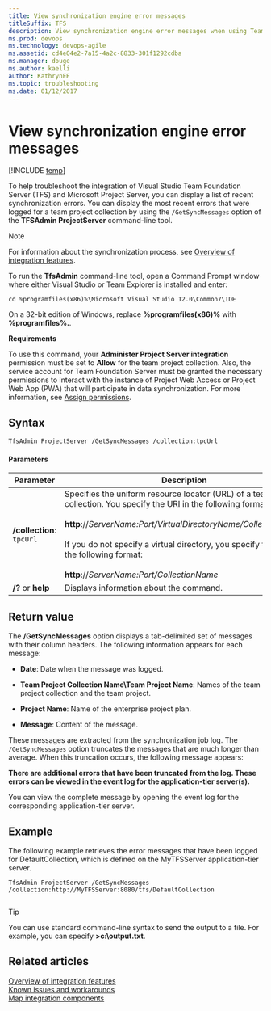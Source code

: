 ```yaml
---
title: View synchronization engine error messages
titleSuffix: TFS 
description: View synchronization engine error messages when using Team Foundation Server & Project Server integration
ms.prod: devops
ms.technology: devops-agile
ms.assetid: cd4e04e2-7a15-4a2c-8833-301f1292cdba
ms.manager: douge
ms.author: kaelliauthor: KathrynEE
ms.topic: troubleshooting
ms.date: 01/12/2017
---
```


# View synchronization engine error messages
[!INCLUDE [temp](../_shared/tfs-ps-sync-header.md)]

<a name="Top"></a> To help troubleshoot the integration of Visual Studio Team Foundation Server (TFS) and Microsoft Project Server, you can display a list of recent synchronization errors. You can display the most recent errors that were logged for a team project collection by using the `/GetSyncMessages` option of the **TFSAdmin ProjectServer** command-line tool.  
  
> [!NOTE]
>  For information about the synchronization process, see [Overview of integration features](overview-tfs-project-server-integration.md).  
  
 To run the **TfsAdmin** command-line tool, open a Command Prompt window where either Visual Studio or Team Explorer is installed and enter:  
  
```  
cd %programfiles(x86)%\Microsoft Visual Studio 12.0\Common7\IDE  
```  
  
 On a 32-bit edition of Windows, replace **%programfiles(x86)%** with **%programfiles%.**.  
  
 **Requirements**  
  
 To use this command, your **Administer Project Server integration** permission must be set to **Allow** for the team project collection. Also, the service account for Team Foundation Server must be granted the necessary permissions to interact with the instance of Project Web Access or Project Web App (PWA) that will participate in data synchronization. For more information, see [Assign permissions](assign-permissions-support-tfs-project-server-integration.md).  
  
 
  
## Syntax  
  
```  
TfsAdmin ProjectServer /GetSyncMessages /collection:tpcUrl  
```  
  
#### Parameters  
  
|**Parameter**|**Description**|  
|-------------------|---------------------|  
|**/collection**: `tpcUrl`|Specifies the uniform resource locator (URL) of a team project collection. You specify the URI in the following format:<br /><br /> **http**://*ServerName:Port/VirtualDirectoryName/CollectionName*<br /><br /> If you do not specify a virtual directory, you specify the URI in the following format:<br /><br /> **http**://*ServerName:Port/CollectionName*|  
|**/?** or **help**|Displays information about the command.|  
  
## Return value  
 The **/GetSyncMessages** option displays a tab-delimited set of messages with their column headers. The following information appears for each message:  
  
-   **Date**: Date when the message was logged.  
  
-   **Team Project Collection Name\Team Project Name**: Names of the team project collection and the team project.  
  
-   **Project Name**: Name of the enterprise project plan.  
  
-   **Message**: Content of the message.  
  
 These messages are extracted from the synchronization job log. The `/GetSyncMessages` option truncates the messages that are much longer than average. When this truncation occurs, the following message appears:  
  
 **There are additional errors that have been truncated from the log. These errors can be viewed in the event log for the application-tier server(s).**  
  
 You can view the complete message by opening the event log for the corresponding application-tier server.  
  
## Example  
 The following example retrieves the error messages that have been logged for DefaultCollection, which is defined on the MyTFSServer application-tier server.  
  
```  
TfsAdmin ProjectServer /GetSyncMessages /collection:http://MyTFSServer:8080/tfs/DefaultCollection  
  
```  
  
> [!TIP]
>  You can use standard command-line syntax to send the output to a file. For example, you can specify **>c:\output.txt**.  
  
## Related articles  
 [Overview of integration features](overview-tfs-project-server-integration.md)   
 [Known issues and workarounds](known-issues-and-workarounds.md)   
 [Map integration components](map-integration-components.md)